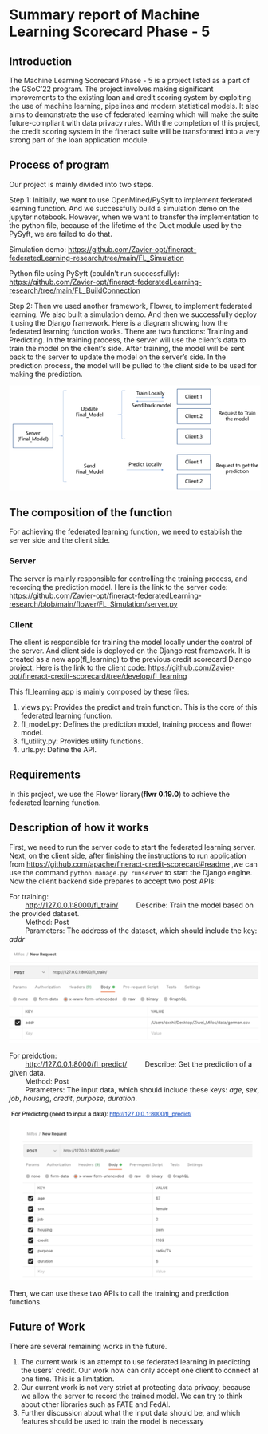 # Summary report of Machine Learning Scorecard Phase - 5

## Introduction
The Machine Learning Scorecard Phase - 5 is a project listed as a part of the GSoC’22 program. The project involves making significant improvements to the existing loan and credit scoring system by exploiting the use of machine learning, pipelines and modern statistical models. It also aims to demonstrate the use of federated learning which will make the suite future-compliant with data privacy rules. With the completion of this project, the credit scoring system in the fineract suite will be transformed into a very strong part of the loan application module.

## Process of program
Our project is mainly divided into two steps.

Step 1: Initially, we want to use OpenMined/PySyft to implement federated learning function. And we successfully build a simulation demo on the jupyter notebook. However, when we want to transfer the implementation to the python file, because of the lifetime of the Duet module used by the PySyft, we are failed to do that.

Simulation demo:
https://github.com/Zavier-opt/fineract-federatedLearning-research/tree/main/FL_Simulation

Python file using PySyft (couldn’t run successfully):
https://github.com/Zavier-opt/fineract-federatedLearning-research/tree/main/FL_BuildConnection 
	
Step 2: Then we used another framework, Flower, to implement federated learning. We also built a simulation demo. And then we successfully deploy it using the Django framework. Here is a diagram showing how the federated learning function works. There are two functions: Training and Predicting. In the training process, the server will use the client’s data to train the model on the client’s side. After training, the model will be sent back to the server to update the model on the server’s side. In the prediction process, the model will be pulled to the client side to be used for making the prediction.

![model_logic](pictures/WX20220911-160159.png)

## The composition of the function
For achieving the federated learning function, we need to establish the server side and the client side.
### Server
The server is mainly responsible for controlling the training process, and recording the prediction model. Here is the link to the server code:
https://github.com/Zavier-opt/fineract-federatedLearning-research/blob/main/flower/FL_Simulation/server.py

### Client
The client is responsible for training the model locally under the control of the server. And client side is deployed on the Django rest framework. It is created as a new app(fl_learning) to the previous credit scorecard Django project. Here is the link to the client code:
https://github.com/Zavier-opt/fineract-credit-scorecard/tree/develop/fl_learning

This fl_learning app is mainly composed by these files:
1. views.py: Provides the predict and train function. This is the core of this federated learning function.
2. fl_model.py: Defines the prediction model, training process and flower model.
3. fl_utility.py: Provides utility functions.
4. urls.py: Define the API.


## Requirements
In this project, we use the Flower library(**flwr 0.19.0**) to achieve the federated learning function.
    


## Description of how it works
First, we need to run the server code to start the federated learning server. Next, on the client side, after finishing the instructions to run application from https://github.com/apache/fineract-credit-scorecard#readme ,we can use the command `python manage.py runserver`  to start the Django engine. Now the client backend side 
prepares to accept two post APIs:

For training:\
&emsp;&emsp; http://127.0.0.1:8000/fl_train/
&emsp;&emsp; Describe: Train the model based on the provided dataset.\
&emsp;&emsp; Method: Post\
&emsp;&emsp; Parameters: The address of the dataset, which should include the key: *addr*

![model_logic](pictures/WX20220911-173021@2x.png)

For preidction:\
&emsp;&emsp;    http://127.0.0.1:8000/fl_predict/
&emsp;&emsp; Describe: Get the prediction of a given data.\
&emsp;&emsp; Method: Post\
&emsp;&emsp; Parameters: The input data, which should include these keys: *age*, *sex*, *job*, *housing*, *credit*, *purpose*, *duration*.

![model_logic](pictures/WX20220911-173035@2x.png)

Then, we can use these two APIs to call the training and prediction functions.

## Future of Work
There are several remaining works in the future.
1. The current work is an attempt to use federated learning in predicting the users' credit. Our work now can only accept one client to connect at one time. This is a limitation.
2. Our current work is not very strict at protecting data privacy, because we allow the server to record the trained model. We can try to think about other libraries such as FATE and FedAI.
3. Further discussion about what the input data should be, and which features should be used to train the model is necessary